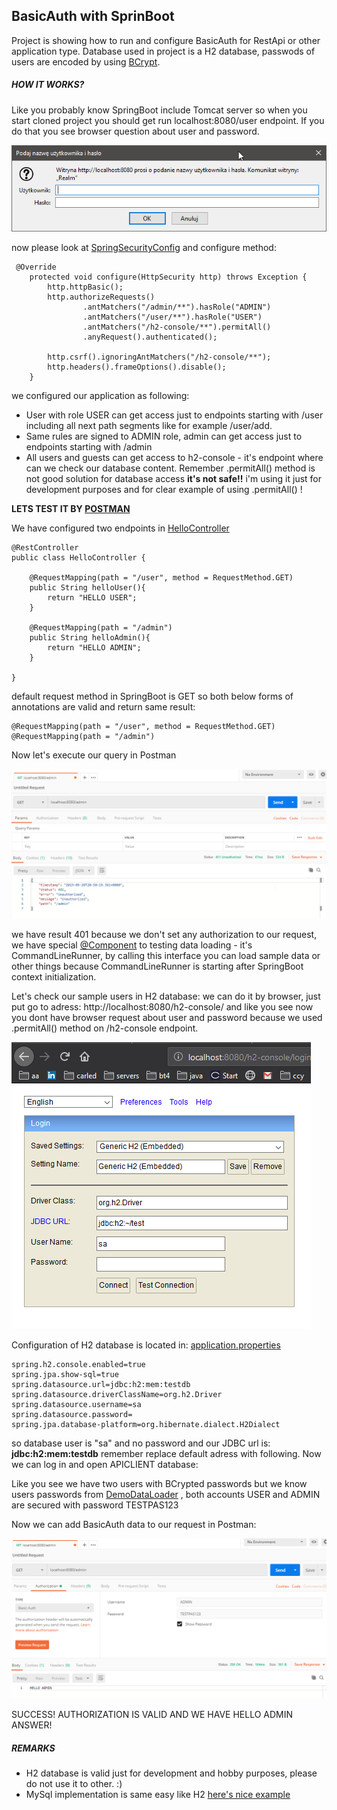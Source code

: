BasicAuth with SprinBoot
-------
Project is showing how to run and configure BasicAuth for RestApi or other application type. 
Database used in project is a H2 database, passwods of users are encoded by using 
[BCrypt](https://en.wikipedia.org/wiki/Bcrypt).


##### HOW IT WORKS?

Like you probably know SpringBoot include Tomcat server so when you start 
cloned project you should get run localhost:8080/user endpoint. If you do 
that you see browser question about user and password.

![log in image][logo]

now please look at 
[SpringSecurityConfig](/src/main/java/pl/szymanski/pawel/basicauth/configuration/SpringSecurityConfig.java)
and configure method: 
```
 @Override
    protected void configure(HttpSecurity http) throws Exception {
        http.httpBasic();
        http.authorizeRequests()
                .antMatchers("/admin/**").hasRole("ADMIN")
                .antMatchers("/user/**").hasRole("USER")
                .antMatchers("/h2-console/**").permitAll()
                .anyRequest().authenticated();

        http.csrf().ignoringAntMatchers("/h2-console/**");
        http.headers().frameOptions().disable();
    }
```
we configured our application as following:

- User with role USER can get access just to endpoints starting with /user including 
all next path segments like for example /user/add.
- Same rules are signed to ADMIN role, admin can get access just to endpoints starting with /admin
- All users and guests can get access to h2-console - it's endpoint where can we check our database content.
Remember .permitAll() method is not good solution for database access  **it's not safe!!** i'm using it just for
development purposes and for clear example of using .permitAll() !

**LETS TEST IT BY [POSTMAN](https://www.getpostman.com/)**

We have configured two endpoints in [HelloController](/src/main/java/pl/szymanski/pawel/basicauth/controllers/HelloController.java)
```
@RestController
public class HelloController {

    @RequestMapping(path = "/user", method = RequestMethod.GET)
    public String helloUser(){
        return "HELLO USER";
    }

    @RequestMapping(path = "/admin")
    public String helloAdmin(){
        return "HELLO ADMIN";
    }

}
```
default request method in SpringBoot is GET so both below forms of annotations are valid and return same result:
```
@RequestMapping(path = "/user", method = RequestMethod.GET)
@RequestMapping(path = "/admin")
```
Now let's execute our query in Postman

![401 error][postman1]

we have result 401 because we don't set any authorization to our request, we have special 
[@Component](/src/main/java/pl/szymanski/pawel/basicauth/DemoDataLoader.java) to testing data loading - it's CommandLineRunner, by calling this interface you can load sample data 
or other things because CommandLineRunner is starting after SpringBoot context initialization. 

Let's check our sample users in H2 database:
we can do it by browser, just put go to adress: http://localhost:8080/h2-console/ and like you see now you dont have 
browser request about user and password because we used .permitAll() method on /h2-console endpoint.

![users h2][dblog]

Configuration of H2 database is located in: [application.properties](/src/main/resources/application.properties)
```
spring.h2.console.enabled=true
spring.jpa.show-sql=true
spring.datasource.url=jdbc:h2:mem:testdb
spring.datasource.driverClassName=org.h2.Driver
spring.datasource.username=sa
spring.datasource.password=
spring.jpa.database-platform=org.hibernate.dialect.H2Dialect
```
so database user is "sa" and no password and our JDBC url is: **jdbc:h2:mem:testdb** remember replace 
default adress with following. Now we can log in and open APICLIENT database:

Like you see we have two users with BCrypted passwords but we know users passwords from 
[DemoDataLoader](/src/main/java/pl/szymanski/pawel/basicauth/DemoDataLoader.java) , both accounts USER and ADMIN are 
secured with password TESTPAS123

Now we can add BasicAuth data to our request in Postman:

![admin request][admin200]

SUCCESS! AUTHORIZATION IS VALID AND WE HAVE HELLO ADMIN ANSWER!


##### REMARKS
- H2 database is valid just for development and hobby purposes, please do not use it to other. :)
- MySql implementation is same easy like H2 [here's nice example](https://www.callicoder.com/spring-boot-rest-api-tutorial-with-mysql-jpa-hibernate/)

[logo]: /gitImages/pass.png
[postman1]: /gitImages/postman1.png
[usersh2]: /gitImages/usersh2.png
[dblog]: /gitImages/h2login.png
[admin200]: /gitImages/admin200.png